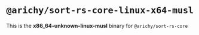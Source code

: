 # `@arichy/sort-rs-core-linux-x64-musl`

This is the **x86_64-unknown-linux-musl** binary for `@arichy/sort-rs-core`

